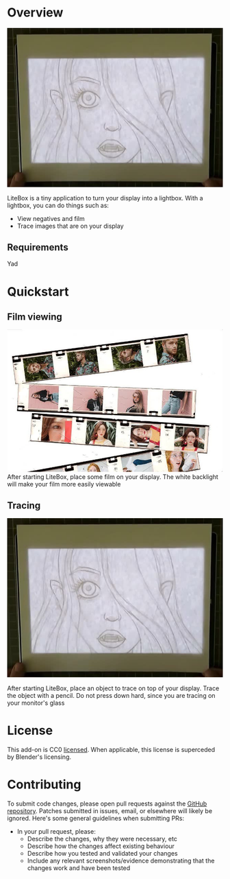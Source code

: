 # Overview
[![screenshot](https://github.com/w00fpack/LiteBox/blob/main/screenshots/main.jpg)](https://raw.github.com/wiki/w00fpack/LiteBox/blob/main/screenshots/main.jpg)

LiteBox is a tiny application to turn your display into a lightbox.  With a lightbox, you can do things such as:
* View negatives and film
* Trace images that are on your display

## Requirements
Yad

# Quickstart

## Film viewing

[![screenshot](https://github.com/w00fpack/LiteBox/blob/main/screenshots/film.jpg)](https://raw.github.com/wiki/w00fpack/LiteBox/blob/main/screenshots/film.jpg)
After starting LiteBox, place some film on your display.  The white backlight will make your film more easily viewable

## Tracing

[![screenshot](https://github.com/w00fpack/LiteBox/blob/main/screenshots/tracing.jpg)](https://raw.github.com/wiki/w00fpack/LiteBox/blob/main/screenshots/tracing.jpg)

After starting LiteBox, place an object to trace on top of your display.  Trace the object with a pencil.  Do not press down hard, since you are tracing on your monitor's glass

# License

This add-on is CC0 [licensed](https://github.com/w00fpack/LiteBox/LICENSE).  When applicable, this license is superceded by Blender's licensing.

# Contributing

To submit code changes, please open pull requests against the [GitHub repository](https://github.com/w00fpack/LiteBox/). Patches submitted in issues, email, or elsewhere will likely be ignored. Here's some general guidelines when submitting PRs:

 * In your pull request, please:
   * Describe the changes, why they were necessary, etc
   * Describe how the changes affect existing behaviour
   * Describe how you tested and validated your changes
   * Include any relevant screenshots/evidence demonstrating that the changes work and have been tested
